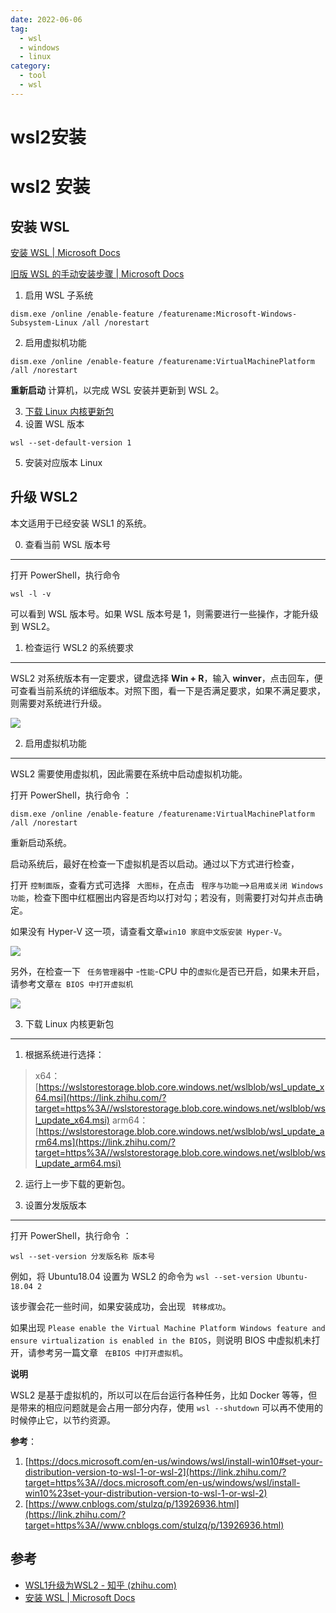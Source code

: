 ```yaml
---
date: 2022-06-06
tag:
  - wsl
  - windows
  - linux
category:
  - tool
  - wsl
---
```


# wsl2安装

# wsl2 安装

## 安装 WSL

[安装 WSL | Microsoft Docs](https://docs.microsoft.com/zh-cn/windows/wsl/install)

[旧版 WSL 的手动安装步骤 | Microsoft Docs](https://docs.microsoft.com/zh-cn/windows/wsl/install-manual)

1. 启用 WSL 子系统

```shell
dism.exe /online /enable-feature /featurename:Microsoft-Windows-Subsystem-Linux /all /norestart
```

2. 启用虚拟机功能

```shell
dism.exe /online /enable-feature /featurename:VirtualMachinePlatform /all /norestart
```

**重新启动** 计算机，以完成 WSL 安装并更新到 WSL 2。

3. [下载 Linux 内核更新包](https://wslstorestorage.blob.core.windows.net/wslblob/wsl_update_x64.msi)
4. 设置 WSL 版本

```shell
wsl --set-default-version 1
```

5. 安装对应版本 Linux

## 升级 WSL2

本文适用于已经安装 WSL1 的系统。

0. 查看当前 WSL 版本号
---------------

打开 PowerShell，执行命令

```
wsl -l -v
```

可以看到 WSL 版本号。如果 WSL 版本号是 1，则需要进行一些操作，才能升级到 WSL2。

1. 检查运行 WSL2 的系统要求
------------------

WSL2 对系统版本有一定要求，键盘选择 **Win + R**，输入 **winver**，点击回车，便可查看当前系统的详细版本。对照下图，看一下是否满足要求，如果不满足要求，则需要对系统进行升级。

![](https://pic2.zhimg.com/v2-42dc211488e829c75975808d579e6041_b.jpg)

2. 启用虚拟机功能
----------

WSL2 需要使用虚拟机，因此需要在系统中启动虚拟机功能。

打开 PowerShell，执行命令 ：

```
dism.exe /online /enable-feature /featurename:VirtualMachinePlatform /all /norestart
```

重新启动系统。

启动系统后，最好在检查一下虚拟机是否以启动。通过以下方式进行检查，

打开 `控制面版`，查看方式可选择 ` 大图标`，在点击 ` 程序与功能`—>` 启用或关闭 Windows 功能 `，检查下图中红框圈出内容是否均以打对勾；若没有，则需要打对勾并点击确定。

如果没有 Hyper-V 这一项，请查看文章`win10 家庭中文版安装 Hyper-V`。

![](https://pic4.zhimg.com/v2-4e22d87c158bc69b9b5ef79fb72ca99f_b.jpg)

另外，在检查一下 ` 任务管理器`中 -` 性能 `-CPU 中的` 虚拟化 `是否已开启，如果未开启，请参考文章` 在 BIOS 中打开虚拟机 `

![](https://pic3.zhimg.com/v2-bdb6cddfe4bfbaa524706b5ee764545e_r.jpg)

3. 下载 Linux 内核更新包
-----------------

1. 根据系统进行选择：

> x64：[https://wslstorestorage.blob.core.windows.net/wslblob/wsl_update_x64.msi](https://link.zhihu.com/?target=https%3A//wslstorestorage.blob.core.windows.net/wslblob/wsl_update_x64.msi)
> arm64：[https://wslstorestorage.blob.core.windows.net/wslblob/wsl_update_arm64.ms](https://link.zhihu.com/?target=https%3A//wslstorestorage.blob.core.windows.net/wslblob/wsl_update_arm64.msi)

2. 运行上一步下载的更新包。

4. 设置分发版版本
----------

打开 PowerShell，执行命令 ：

```
wsl --set-version 分发版名称 版本号
```

例如，将 Ubuntu18.04 设置为 WSL2 的命令为 `wsl --set-version Ubuntu-18.04 2`

该步骤会花一些时间，如果安装成功，会出现 ` 转移成功`。

如果出现 `Please enable the Virtual Machine Platform Windows feature and ensure virtualization is enabled in the BIOS`，则说明 BIOS 中虚拟机未打开，请参考另一篇文章 ` 在BIOS 中打开虚拟机`。

**说明**

 WSL2 是基于虚拟机的，所以可以在后台运行各种任务，比如 Docker 等等，但是带来的相应问题就是会占用一部分内存，使用 `wsl --shutdown` 可以再不使用的时候停止它，以节约资源。

**参考**：

1. [https://docs.microsoft.com/en-us/windows/wsl/install-win10#set-your-distribution-version-to-wsl-1-or-wsl-2](https://link.zhihu.com/?target=https%3A//docs.microsoft.com/en-us/windows/wsl/install-win10%23set-your-distribution-version-to-wsl-1-or-wsl-2)
2. [https://www.cnblogs.com/stulzq/p/13926936.html](https://link.zhihu.com/?target=https%3A//www.cnblogs.com/stulzq/p/13926936.html)

## 参考

- [WSL1升级为WSL2 - 知乎 (zhihu.com)](https://zhuanlan.zhihu.com/p/356397851)
- [安装 WSL | Microsoft Docs](https://docs.microsoft.com/zh-cn/windows/wsl/install)
